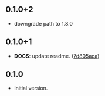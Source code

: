## 0.1.0+2

 - downgrade path to 1.8.0

## 0.1.0+1

 - **DOCS**: update readme. ([7d805aca](https://github.com/invertase/dart-cli-utilities/commit/7d805acae21f1594e98c34d3986e85ba452c1d65))

## 0.1.0

- Initial version.
